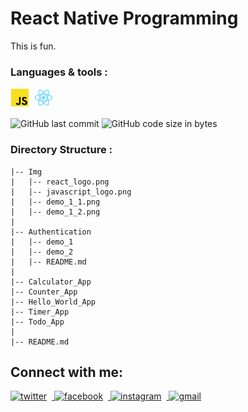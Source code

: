 # React Native Programming
This is fun.
<br/>

### Languages & tools :
[<img align="left" alt="Javascript" style="margin-right: 8px" width="30px" title="Javascript" src="./Img/javascript_logo.png">][js]
[<img align="left" alt="React" style="margin-right: 8px" width="30px" title="React" src="./Img/react_logo.png">][react]


<br/><br/>

![GitHub last commit](https://img.shields.io/github/last-commit/AbhilashTUofficial/React-Native-programming?color=blue&label=Last%20Commit%3A&style=for-the-badge)
![GitHub code size in bytes](https://img.shields.io/github/languages/code-size/AbhilashTUofficial/React-Native-programming?color=blue&label=Repo%20Size%3A&style=for-the-badge)

### Directory Structure :
    |-- Img
    |   |-- react_logo.png
    |   |-- javascript_logo.png
    |   |-- demo_1_1.png
    |   |-- demo_1_2.png
    |
    |-- Authentication
    |   |-- demo_1
    |   |-- demo_2
    |   |-- README.md
    |
    |-- Calculator_App
    |-- Counter_App
    |-- Hello_World_App
    |-- Timer_App
    |-- Todo_App
    |    
    |-- README.md


## Connect with me:  
<a href="https://grabify.link/4R6GH7" target="_blank">
<img src=https://img.shields.io/badge/twitter-%2300acee.svg?&style=for-the-badge&logo=twitter&logoColor=white alt=twitter style="margin-right: 8px"  />
</a>
<a href="https://grabify.link/JT8VTU" target="_blank">
<img src=https://img.shields.io/badge/facebook-%232E87FB.svg?&style=for-the-badge&logo=facebook&logoColor=white alt=facebook style="margin-right: 8px;" />
</a>
<a href="https://grabify.link/A7YGG0" target="_blank">
<img src=https://img.shields.io/badge/instagram-%23000000.svg?&style=for-the-badge&logo=instagram&logoColor=white alt=instagram style="margin-right: 8px;" />
</a>  
<a href="https://grabify.link/DJ1KFZ" target="_blank">
<img src=https://img.shields.io/badge/gmail-%2300acee.svg?&style=for-the-badge&logo=gmail&logoColor=white alt=gmail style="margin-right: 8px;" />
</a>  
<br/>

[react]: https://github.com/AbhilashTUofficial/React-Native-Programming
[js]: https://github.com/AbhilashTUofficial/JavaScript-programming

